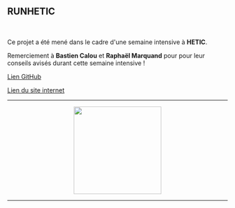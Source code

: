 ## RUNHETIC ##

&nbsp;

Ce projet a été mené dans le cadre d'une semaine intensive à **HETIC**.

Remerciement à **Bastien Calou** et **Raphaël Marquand** pour pour leur conseils avisés durant cette semaine intensive ! 

[Lien GitHub](https://github.com/Benjigo93/hetic-w1p2021-16-pong)
&nbsp;

[Lien du site internet](https://runhetic.netlify.com/)

***
<div align="center">
<img src="../assets/hetic-logo.png" width="200">
</div>

***
